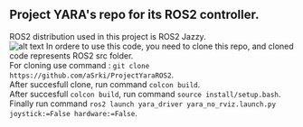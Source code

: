 ## Project YARA's repo for its ROS2 controller. 
ROS2 distribution used in this project is ROS2 Jazzy.<br />
![alt text](https://www.google.com/url?sa=i&url=https%3A%2F%2Fwww.intrinsic.ai%2Fblog%2Fposts%2Fwelcoming-jazzy-jalisco-as-the-latest-ros-2-release&psig=AOvVaw2qjYvsk162Jfom5OrdJWKx&ust=1740244407321000&source=images&cd=vfe&opi=89978449&ved=0CBQQjRxqFwoTCJiW8-Ch1YsDFQAAAAAdAAAAABAE)
In ordere to use this code, you need to clone this repo, and cloned code represents ROS2 src folder.<br />
For cloning use command : `git clone https://github.com/aSrki/ProjectYaraROS2`.<br />
After succesfull clone, run command `colcon build`.<br />
After succesfull `colcon build`, run command `source install/setup.bash`.<br />
Finally run command `ros2 launch yara_driver yara_no_rviz.launch.py joystick:=False hardware:=False`.
